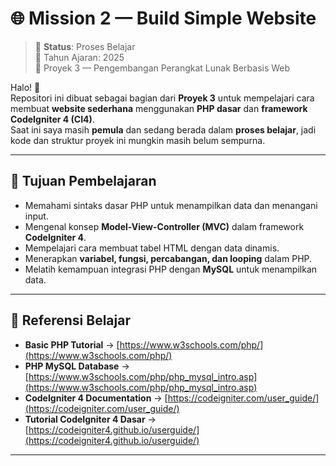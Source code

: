 # 🌐 Mission 2 — Build Simple Website

> 🚀 **Status**: Proses Belajar  
> 📅 Tahun Ajaran: 2025  
> 📌 Proyek 3 — Pengembangan Perangkat Lunak Berbasis Web  

Halo! 👋  
Repositori ini dibuat sebagai bagian dari **Proyek 3** untuk mempelajari cara membuat **website sederhana** menggunakan **PHP dasar** dan **framework CodeIgniter 4 (CI4)**.  
Saat ini saya masih **pemula** dan sedang berada dalam **proses belajar**, jadi kode dan struktur proyek ini mungkin masih belum sempurna.

---

## 🎯 Tujuan Pembelajaran
- Memahami sintaks dasar PHP untuk menampilkan data dan menangani input.
- Mengenal konsep **Model-View-Controller (MVC)** dalam framework **CodeIgniter 4**.
- Mempelajari cara membuat tabel HTML dengan data dinamis.
- Menerapkan **variabel, fungsi, percabangan, dan looping** dalam PHP.
- Melatih kemampuan integrasi PHP dengan **MySQL** untuk menampilkan data.

---

## 📘 Referensi Belajar
- **Basic PHP Tutorial** → [https://www.w3schools.com/php/](https://www.w3schools.com/php/)
- **PHP MySQL Database** → [https://www.w3schools.com/php/php_mysql_intro.asp](https://www.w3schools.com/php/php_mysql_intro.asp)
- **CodeIgniter 4 Documentation** → [https://codeigniter.com/user_guide/](https://codeigniter.com/user_guide/)
- **Tutorial CodeIgniter 4 Dasar** → [https://codeigniter4.github.io/userguide/](https://codeigniter4.github.io/userguide/)

---